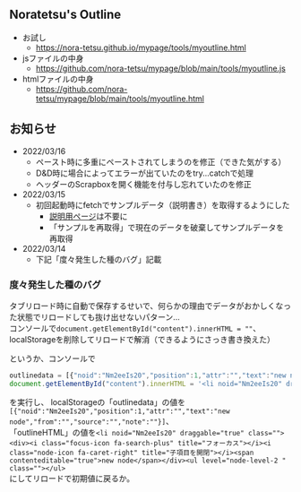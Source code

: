 ## Noratetsu's Outline

- お試し
  - https://nora-tetsu.github.io/mypage/tools/myoutline.html
- jsファイルの中身
  - https://github.com/nora-tetsu/mypage/blob/main/tools/myoutline.js
- htmlファイルの中身
  - https://github.com/nora-tetsu/mypage/blob/main/tools/myoutline.html


## お知らせ

- 2022/03/16
  - ペースト時に多重にペーストされてしまうのを修正（できた気がする）
  - D&D時に場合によってエラーが出ていたのをtry...catchで処理
  - ヘッダーのScrapboxを開く機能を付与し忘れていたのを修正
- 2022/03/15
  - 初回起動時にfetchでサンプルデータ（説明書き）を取得するようにした
    - [説明用ページ](https://nora-tetsu.github.io/mypage/tools/myoutline_sample.html)は不要に
    - 「サンプルを再取得」で現在のデータを破棄してサンプルデータを再取得
- 2022/03/14
  - 下記「度々発生した種のバグ」記載


### 度々発生した種のバグ

タブリロード時に自動で保存するせいで、何らかの理由でデータがおかしくなった状態でリロードしても抜け出せないパターン…  
コンソールで`document.getElementById("content").innerHTML = ""`、localStorageを削除してリロードで解消（できるようにさっき書き換えた）

というか、コンソールで
```js
outlinedata = [{"noid":"Nm2eeIs20","position":1,"attr":"","text":"new node","from":"","source":"","note":""}];
document.getElementById("content").innerHTML = '<li noid="Nm2eeIs20" draggable="true" class=""><div><i class="focus-icon fa-search-plus" title="フォーカス"></i><i class="node-icon fa-caret-right" title="子項目を開閉"></i><span contenteditable="true">new node</span></div><ul level="node-level-2 " class=""></ul>'
```
を実行し、
localStorageの「outlinedata」の値を`[{"noid":"Nm2eeIs20","position":1,"attr":"","text":"new node","from":"","source":"","note":""}]`、  
「outlineHTML」の値を`<li noid="Nm2eeIs20" draggable="true" class=""><div><i class="focus-icon fa-search-plus" title="フォーカス"></i><i class="node-icon fa-caret-right" title="子項目を開閉"></i><span contenteditable="true">new node</span></div><ul level="node-level-2 " class=""></ul>`  
にしてリロードで初期値に戻るか。

